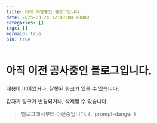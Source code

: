 ```yaml
---
title: 아직 개발중인 블로그입니다. 
date: 2025-03-24 12:00:00 +0000
categories: []
tags: []
mermaid: true
pin: true
---
```

# 아직 이전 공사중인 블로그입니다.

내용이 비어있거나, 잘못된 링크가 있을 수 있습니다.

갑자기 링크가 변경되거나, 삭제될 수 있습니다.

> 벨로그에서부터 이전중입니다.
{: .prompt-danger }